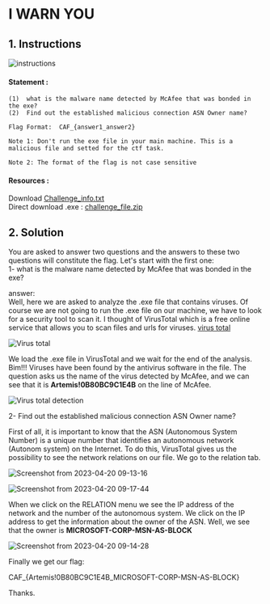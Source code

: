 # I WARN YOU

## 1. Instructions

![instructions](https://user-images.githubusercontent.com/94288725/233300641-4a812db1-0df0-4c6f-8b26-f1622deadca2.png)

#### Statement :

```text
(1)  what is the malware name detected by McAfee that was bonded in the exe?
(2)  Find out the established malicious connection ASN Owner name?

Flag Format:  CAF_{answer1_answer2} 

Note 1: Don't run the exe file in your main machine. This is a malicious file and setted for the ctf task.

Note 2: The format of the flag is not case sensitive
```

#### Resources :

Download [Challenge_info.txt](https://github.com/modesteakaffou/CAF_CTF/files/11283858/Challenge_info.txt) <br>
Direct download .exe :  [challenge_file.zip](https://github.com/modesteakaffou/CAF_CTF/files/11283878/challenge_file.zip)

## 2. Solution

You are asked to answer two questions and the answers to these two questions will constitute the flag. Let's start with the first one: <br>
1- what is the malware name detected by McAfee that was bonded in the exe?

answer: <br>
Well, here we are asked to analyze the .exe file that contains viruses. Of course we are not going to run the .exe file on our machine, we have to look for a security tool to scan it.
I thought of VirusTotal which is a free online service that allows you to scan files and urls for viruses.
[virus total](https://www.virustotal.com/gui/home/upload)

![Virus total](https://user-images.githubusercontent.com/94288725/233317242-0a17def5-c0c7-4f45-bff9-19235f6012da.png)


We load the .exe file in VirusTotal and we wait for the end of the analysis.
Bim!!! Viruses have been found by the antivirus software in the file.
The question asks us the name of the virus detected by McAfee, and we can see that it is <strong>Artemis!0B80BC9C1E4B</strong> on the line of McAfee.

![Virus total detection](https://user-images.githubusercontent.com/94288725/233317647-39dc7487-8248-466d-aac6-b5c3d02dc111.png)

2- Find out the established malicious connection ASN Owner name?

First of all, it is important to know that the ASN (Autonomous System Number) is a unique number that identifies an autonomous network (Autonom system) on the Internet. To do this, VirusTotal gives us the possibility to see the network relations on our file. We go to the relation tab.

![Screenshot from 2023-04-20 09-13-16](https://user-images.githubusercontent.com/94288725/233320613-99f5816c-848d-4474-9066-4445f019d5c9.png)

![Screenshot from 2023-04-20 09-17-44](https://user-images.githubusercontent.com/94288725/233327787-c3ca69e7-c548-4baa-b70b-b529f7a3fd14.png)

When we click on the RELATION menu we see the IP address of the network and the number of the autonomous system. We click on the IP address to get the information about the owner of the ASN. Well, we see that the owner is <strong> MICROSOFT-CORP-MSN-AS-BLOCK </strong>

![Screenshot from 2023-04-20 09-14-28](https://user-images.githubusercontent.com/94288725/233328800-5c353c93-91a2-4af8-96af-4d5ca768ef38.png)


Finally we get our flag:

CAF_{Artemis!0B80BC9C1E4B_MICROSOFT-CORP-MSN-AS-BLOCK}

Thanks.






